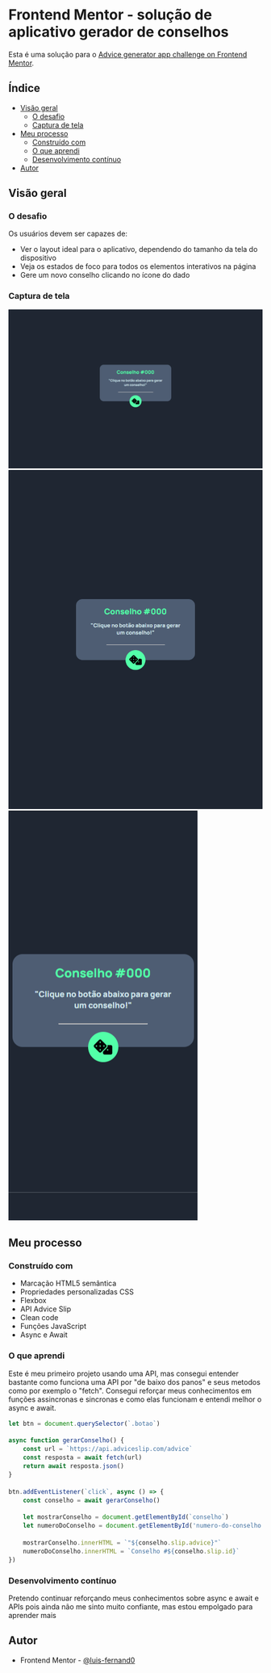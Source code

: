 # Frontend Mentor - solução de aplicativo gerador de conselhos

Esta é uma solução para o [Advice generator app challenge on Frontend Mentor](https://www.frontendmentor.io/challenges/advice-generator-app-QdUG-13db).

## Índice

- [Visão geral](#visão-geral)
   - [O desafio](#o-desafio)
   - [Captura de tela](#captura-de-tela)
- [Meu processo](#meu-processo)
   - [Construído com](#construído-com)
   - [O que aprendi](#o-que-aprendi)
   - [Desenvolvimento contínuo](#desenvolvimento-contínuo)
- [Autor](#autor)

## Visão geral

### O desafio

Os usuários devem ser capazes de:

- Ver o layout ideal para o aplicativo, dependendo do tamanho da tela do dispositivo
- Veja os estados de foco para todos os elementos interativos na página
- Gere um novo conselho clicando no ícone do dado

### Captura de tela

![](./images/desktop.png)
![](./images/tablet.png)
![](./images/mobile.png)

## Meu processo

### Construído com

- Marcação HTML5 semântica
- Propriedades personalizadas CSS
- Flexbox
- API Advice Slip
- Clean code
- Funções JavaScript 
- Async e Await

### O que aprendi

Este é meu primeiro projeto usando uma API, mas consegui entender bastante como funciona uma API por "de baixo dos panos" e seus metodos como por exemplo o "fetch". Consegui reforçar meus conhecimentos em funções assincronas e sincronas e como elas funcionam e entendi melhor o async e await. 

```js
let btn = document.querySelector(`.botao`)

async function gerarConselho() {
    const url = `https://api.adviceslip.com/advice`
    const resposta = await fetch(url)
    return await resposta.json()
}

btn.addEventListener(`click`, async () => {
    const conselho = await gerarConselho()

    let mostrarConselho = document.getElementById(`conselho`)
    let numeroDoConselho = document.getElementById('numero-do-conselho')

    mostrarConselho.innerHTML = `"${conselho.slip.advice}"`
    numeroDoConselho.innerHTML = `Conselho #${conselho.slip.id}`
})
```

### Desenvolvimento contínuo

Pretendo continuar reforçando meus conhecimentos sobre async e await e APIs pois ainda não me sinto muito confiante, mas estou empolgado para aprender mais

## Autor

- Frontend Mentor - [@luis-fernand0](https://www.frontendmentor.io/profile/luis-fernand0)